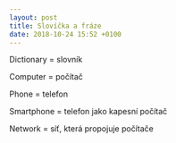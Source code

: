 ```yaml
---
layout: post
title: Slovíčka a fráze
date: 2018-10-24 15:52 +0100
---
```

Dictionary = slovník

Computer = počítač

Phone = telefon

Smartphone = telefon jako kapesní počítač

Network = síť, která propojuje počítače
